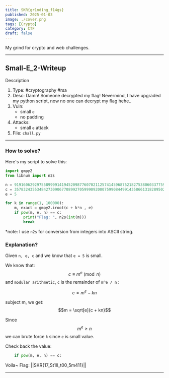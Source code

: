 ```yaml
---
title: SKR{gr1nd1ng_f14gs}
published: 2025-01-03
image: ./cover.png
tags: [Crypto]
category: CTF
draft: false
---
```


My grind for crypto and web challenges.

---

## Small-E_2-Writeup

Description

1. Type: #cryptography #rsa
2. Desc: Damn! Someone decrypted my flag! Nevermind, I have upgraded my python script, now no one can decrypt my flag hehe..
3. Vuln:
   - small `e`
   - no padding
4. Attacks:
   - small `e` attack
5. File:
   `chall.py`

---

### How to solve?

Here's my script to solve this:

```python
import gmpy2
from libnum import n2s

n = 91916062929755899991419452098776070211257414596875218275380603377591870182603435387592799597601677412725463330022618304491967226095274532701595395513081487786880774375261242719962843053332094817389705801521607097644046054957895718424075514672164946208067840011762933432075645942010887315772486354077753098921
c = 35783243553484273090677089927059990920007599084499143586613182895028518498096602289698991044152216674632952484103049422671044257404009588038522559515118720479025871564218557941067601815602070912535220611164761904849438827907551620715608094645194620571566118891025017218047159723272277310954299826359459603893
e = 5

for k in range(1, 100000):
    m, exact = gmpy2.iroot(c + k*n , e)
    if pow(m, e, n) == c:
        print("Flag: ", n2s(int(m)))
        break
```

\*note: I use `n2s` for conversion from integers into ASCII string.

### Explanation?

Given `n, e, c` and we know that `e = 5` is small.

We know that:
$$ c \equiv m^e \pmod{n}$$
and `modular arithmetic`, `c` is the remainder of `m^e / n` :

$$c = m^e-kn$$

subject m, we get:
$$m = \sqrt[e]{c + kn}$$

Since
$$m^e ≥ n$$
we can brute force `k` since `e` is small value.

Check back the value:

```python
    if pow(m, e, n) == c:
```

Voila~
Flag: ||SKR{17_St1ll_t00_5m411}||

---
